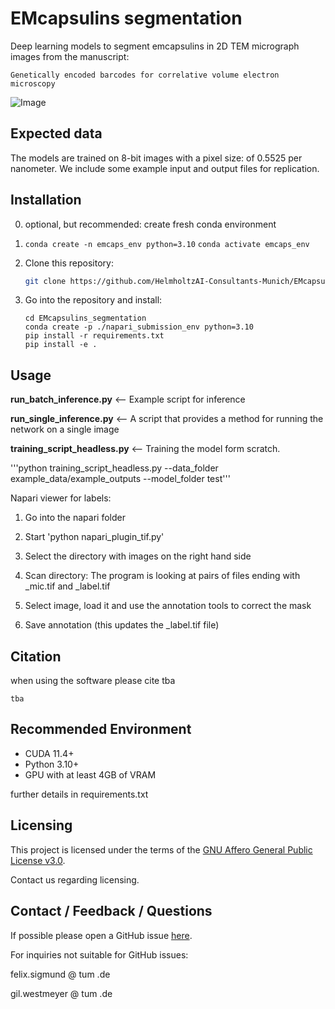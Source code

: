 # EMcapsulins segmentation
Deep learning models to segment emcapsulins in 2D TEM micrograph images from the manuscript:

```
Genetically encoded barcodes for correlative volume electron microscopy
```

![Image](documentation/example_pngs/crop.png "cropped microscopy")


## Expected data
The models are trained on 8-bit images with a pixel size: of 0.5525 per nanometer.
We include some example input and output files for replication.

## Installation
0) optional, but recommended: create fresh conda environment
1) 
    ```conda create -n emcaps_env python=3.10```
    ```conda activate emcaps_env```


1) Clone this repository:
    ```bash
    git clone https://github.com/HelmholtzAI-Consultants-Munich/EMcapsulins_segmentation.git
    ```
2) Go into the repository and install:
    ```
    cd EMcapsulins_segmentation
    conda create -p ./napari_submission_env python=3.10
    pip install -r requirements.txt
    pip install -e .
    ```
    
## Usage

**run_batch_inference.py** <-- Example script for inference

**run_single_inference.py** <-- A script that provides a method for running the network on a single image

**training_script_headless.py** <-- Training the model form scratch.

'''python training_script_headless.py --data_folder example_data/example_outputs --model_folder test'''



Napari viewer for labels: 

1) Go into the napari folder

2) Start 'python napari_plugin_tif.py'

3) Select the directory with images on the right hand side

4) Scan directory: The program is looking at pairs of files ending with _mic.tif and _label.tif

5) Select image, load it and use the annotation tools to correct the mask

6) Save annotation (this updates the _label.tif file)


## Citation
when using the software please cite tba

```
tba
```

## Recommended Environment
* CUDA 11.4+
* Python 3.10+
* GPU with at least 4GB of VRAM

further details in requirements.txt

## Licensing

This project is licensed under the terms of the [GNU Affero General Public License v3.0](https://www.gnu.org/licenses/agpl-3.0.de.html).

Contact us regarding licensing.

## Contact / Feedback / Questions
If possible please open a GitHub issue [here](https://github.com/HelmholtzAI-Consultants-Munich/EMcapsulins_segmentation/issues).

For inquiries not suitable for GitHub issues:

felix.sigmund @ tum .de

gil.westmeyer @ tum .de
